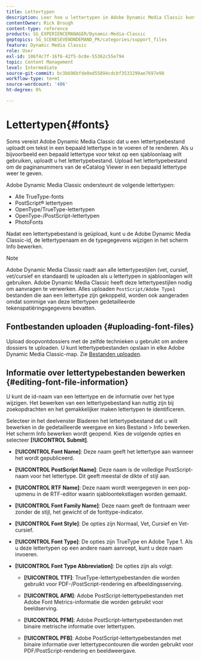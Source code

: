 ```yaml
---
title: Lettertypen
description: Leer hoe u lettertypen in Adobe Dynamic Media Classic kunt gebruiken.
contentOwner: Rick Brough
content-type: reference
products: SG_EXPERIENCEMANAGER/Dynamic-Media-Classic
geptopics: SG_SCENESEVENONDEMAND_PK/categories/support_files
feature: Dynamic Media Classic
role: User
exl-id: 186f4c7f-16f6-42f5-bc0e-55362c55e794
topic: Content Management
level: Intermediate
source-git-commit: bc3b696bfde0ed55894cdcbf3533299ae7697e98
workflow-type: tm+mt
source-wordcount: '406'
ht-degree: 0%

---
```


# Lettertypen{#fonts}

Soms vereist Adobe Dynamic Media Classic dat u een lettertypebestand uploadt om tekst in een bepaald lettertype in te voeren of te renderen. Als u bijvoorbeeld een bepaald lettertype voor tekst op een sjabloonlaag wilt gebruiken, uploadt u het lettertypebestand. Upload het lettertypebestand om de paginanummers van de eCatalog Viewer in een bepaald lettertype weer te geven.

Adobe Dynamic Media Classic ondersteunt de volgende lettertypen:

* Alle TrueType-fonts
* PostScript® lettertypen
* OpenType/TrueType-lettertypen
* OpenType-/PostScript-lettertypen
* PhotoFonts

Nadat een lettertypebestand is geüpload, kunt u de Adobe Dynamic Media Classic-id, de lettertypenaam en de typegegevens wijzigen in het scherm Info bewerken.

>[!NOTE]
>
>Adobe Dynamic Media Classic raadt aan alle lettertypestijlen (vet, cursief, vet/cursief en standaard) te uploaden als u lettertypen in sjabloonlagen wilt gebruiken. Adobe Dynamic Media Classic heeft deze lettertypestijlen nodig om aanvragen te verwerken. Alles uploaden `PostScript/Adobe Type1` bestanden die aan een lettertype zijn gekoppeld, worden ook aangeraden omdat sommige van deze lettertypen gedetailleerde tekenspatiëringsgegevens bevatten.

## Fontbestanden uploaden {#uploading-font-files}

Upload doopvontdossiers met de zelfde technieken u gebruikt om andere dossiers te uploaden. U kunt lettertypebestanden opslaan in elke Adobe Dynamic Media Classic-map. Zie [Bestanden uploaden](uploading-files.md#uploading_your_files).

## Informatie over lettertypebestanden bewerken {#editing-font-file-information}

U kunt de id-naam van een lettertype en de informatie over het type wijzigen. Het bewerken van een lettertypebestand kan nuttig zijn bij zoekopdrachten en het gemakkelijker maken lettertypen te identificeren.

Selecteer in het deelvenster Bladeren het lettertypebestand dat u wilt bewerken in de gedetailleerde weergave en kies Bestand > Info bewerken. Het scherm Info bewerken wordt geopend. Kies de volgende opties en selecteer **[!UICONTROL Submit]**.

* **[!UICONTROL Font Name]**: Deze naam geeft het lettertype aan wanneer het wordt gepubliceerd.

* **[!UICONTROL PostScript Name]**: Deze naam is de volledige PostScript-naam voor het lettertype. Dit geeft meestal de dikte of stijl aan.

* **[!UICONTROL RTF Name]**: Deze naam wordt weergegeven in een pop-upmenu in de RTF-editor waarin sjabloontekstlagen worden gemaakt.

* **[!UICONTROL Font Family Name]**: Deze naam geeft de fontnaam weer zonder de stijl, het gewicht of de fonttype-indicator.

* **[!UICONTROL Font Style]**: De opties zijn Normaal, Vet, Cursief en Vet-cursief.

* **[!UICONTROL Font Type]**: De opties zijn TrueType en Adobe Type 1. Als u deze lettertypen op een andere naam aanroept, kunt u deze naam invoeren.

* **[!UICONTROL Font Type Abbreviation]**: De opties zijn als volgt:

   * **[!UICONTROL TTF]**: TrueType-lettertypebestanden die worden gebruikt voor PDF-/PostScript-rendering en afbeeldingsserving.

   * **[!UICONTROL AFM]**: Adobe PostScript-lettertypebestanden met Adobe Font Metrics-informatie die worden gebruikt voor beeldserving.

   * **[!UICONTROL PFM]**: Adobe PostScript-lettertypebestanden met binaire metrische informatie over lettertypen.

   * **[!UICONTROL PFB]**: Adobe PostScript-lettertypebestanden met binaire informatie over lettertypecontouren die worden gebruikt voor PDF/PostScript-rendering en beeldweergave.
